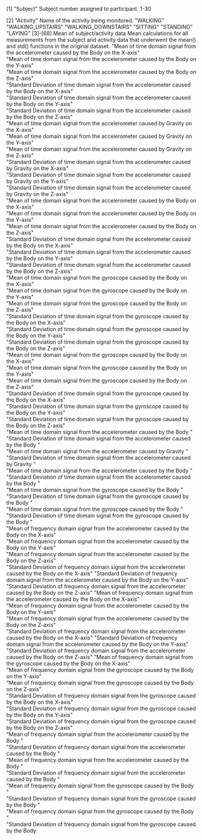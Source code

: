 [1] "Subject" 
  Subject number assigned to participant. 
    1-30
    
[2] "Activity"
  Name of the activity being monitored.
    "WALKING"
    "WALKING_UPSTAIRS"
    "WALKING_DOWNSTAIRS"
    "SITTING"
    "STANDING"
    "LAYING" 
[3]-[68] Mean of subject/activity data
  Mean calculations for all measurements from the subject and activity data that underwent the mean() and std() functions in the original dataset.
    "Mean of time domain signal from the accelerometer caused by the Body on the X-axis"                   
    "Mean of time domain signal from the accelerometer caused by the Body on the Y-axis"                   
    "Mean of time domain signal from the accelerometer caused by the Body on the Z-axis"                   
    "Standard Deviation of time domain signal from the accelerometer caused by the Body on the X-axis"     
    "Standard Deviation of time domain signal from the accelerometer caused by the Body on the Y-axis"     
    "Standard Deviation of time domain signal from the accelerometer caused by the Body on the Z-axis"     
    "Mean of time domain signal from the accelerometer caused by Gravity on the X-axis"                    
    "Mean of time domain signal from the accelerometer caused by Gravity on the Y-axis"                    
    "Mean of time domain signal from the accelerometer caused by Gravity on the Z-axis"                    
    "Standard Deviation of time domain signal from the accelerometer caused by Gravity on the X-axis"      
    "Standard Deviation of time domain signal from the accelerometer caused by Gravity on the Y-axis"      
    "Standard Deviation of time domain signal from the accelerometer caused by Gravity on the Z-axis"      
    "Mean of time domain signal from the accelerometer caused by the Body on the X-axis"                   
    "Mean of time domain signal from the accelerometer caused by the Body on the Y-axis"                   
    "Mean of time domain signal from the accelerometer caused by the Body on the Z-axis"                   
    "Standard Deviation of time domain signal from the accelerometer caused by the Body on the X-axis"     
    "Standard Deviation of time domain signal from the accelerometer caused by the Body on the Y-axis"     
    "Standard Deviation of time domain signal from the accelerometer caused by the Body on the Z-axis"     
    "Mean of time domain signal from the gyroscope caused by the Body on the X-axis"                       
    "Mean of time domain signal from the gyroscope caused by the Body on the Y-axis"                       
    "Mean of time domain signal from the gyroscope caused by the Body on the Z-axis"                       
    "Standard Deviation of time domain signal from the gyroscope caused by the Body on the X-axis"         
    "Standard Deviation of time domain signal from the gyroscope caused by the Body on the Y-axis"         
    "Standard Deviation of time domain signal from the gyroscope caused by the Body on the Z-axis"         
    "Mean of time domain signal from the gyroscope caused by the Body on the X-axis"                       
    "Mean of time domain signal from the gyroscope caused by the Body on the Y-axis"                       
    "Mean of time domain signal from the gyroscope caused by the Body on the Z-axis"                       
    "Standard Deviation of time domain signal from the gyroscope caused by the Body on the X-axis"         
    "Standard Deviation of time domain signal from the gyroscope caused by the Body on the Y-axis"         
    "Standard Deviation of time domain signal from the gyroscope caused by the Body on the Z-axis"         
    "Mean of time domain signal from the accelerometer caused by the Body "                                
    "Standard Deviation of time domain signal from the accelerometer caused by the Body "                  
    "Mean of time domain signal from the accelerometer caused by Gravity "                                 
    "Standard Deviation of time domain signal from the accelerometer caused by Gravity "                   
    "Mean of time domain signal from the accelerometer caused by the Body "                                
    "Standard Deviation of time domain signal from the accelerometer caused by the Body "                  
    "Mean of time domain signal from the gyroscope caused by the Body "                                    
    "Standard Deviation of time domain signal from the gyroscope caused by the Body "                      
    "Mean of time domain signal from the gyroscope caused by the Body "                                    
    "Standard Deviation of time domain signal from the gyroscope caused by the Body "                      
    "Mean of frequency domain signal from the accelerometer caused by the Body on the X-axis"              
    "Mean of frequency domain signal from the accelerometer caused by the Body on the Y-axis"              
    "Mean of frequency domain signal from the accelerometer caused by the Body on the Z-axis"              
    "Standard Deviation of frequency domain signal from the accelerometer caused by the Body on the X-axis"
    "Standard Deviation of frequency domain signal from the accelerometer caused by the Body on the Y-axis"
    "Standard Deviation of frequency domain signal from the accelerometer caused by the Body on the Z-axis"
    "Mean of frequency domain signal from the accelerometer caused by the Body on the X-axis"              
    "Mean of frequency domain signal from the accelerometer caused by the Body on the Y-axis"              
    "Mean of frequency domain signal from the accelerometer caused by the Body on the Z-axis"              
    "Standard Deviation of frequency domain signal from the accelerometer caused by the Body on the X-axis"
    "Standard Deviation of frequency domain signal from the accelerometer caused by the Body on the Y-axis"
    "Standard Deviation of frequency domain signal from the accelerometer caused by the Body on the Z-axis"
    "Mean of frequency domain signal from the gyroscope caused by the Body on the X-axis"                  
    "Mean of frequency domain signal from the gyroscope caused by the Body on the Y-axis"                  
    "Mean of frequency domain signal from the gyroscope caused by the Body on the Z-axis"                  
    "Standard Deviation of frequency domain signal from the gyroscope caused by the Body on the X-axis"    
    "Standard Deviation of frequency domain signal from the gyroscope caused by the Body on the Y-axis"    
    "Standard Deviation of frequency domain signal from the gyroscope caused by the Body on the Z-axis"    
    "Mean of frequency domain signal from the accelerometer caused by the Body "                           
    "Standard Deviation of frequency domain signal from the accelerometer caused by the Body "             
    "Mean of frequency domain signal from the accelerometer caused by the Body "                           
    "Standard Deviation of frequency domain signal from the accelerometer caused by the Body "             
    "Mean of frequency domain signal from the gyroscope caused by the Body "                               
    "Standard Deviation of frequency domain signal from the gyroscope caused by the Body "                 
    "Mean of frequency domain signal from the gyroscope caused by the Body "                               
    "Standard Deviation of frequency domain signal from the gyroscope caused by the Body
